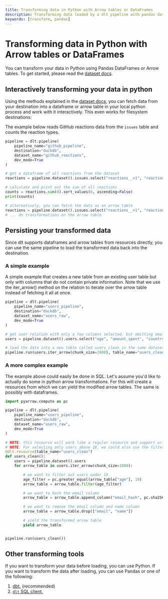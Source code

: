 ```yaml
---
title: Transforming data in Python with Arrow tables or DataFrames
description: Transforming data loaded by a dlt pipeline with pandas dataframes or arrow tables
keywords: [transform, pandas]
---
```


# Transforming data in Python with Arrow tables or DataFrames

You can transform your data in Python using Pandas DataFrames or Arrow tables. To get started, please read the [dataset docs](../../general-usage/dataset-access/dataset).


## Interactively transforming your data in python

Using the methods explained in the [dataset docs](../../general-usage/dataset-access/dataset), you can fetch data from your destination into a dataframe or arrow table in your local python process and work with it interactively. This even works for filesystem destinations:


The example below reads GitHub reactions data from the `issues` table and
counts the reaction types.

```py
pipeline = dlt.pipeline(
    pipeline_name="github_pipeline",
    destination="duckdb",
    dataset_name="github_reactions",
    dev_mode=True
)

# get a dataframe of all reactions from the dataset
reactions = pipeline.dataset().issues.select("reactions__+1", "reactions__-1", "reactions__laugh", "reactions__hooray", "reactions__rocket").df()

# calculate and print out the sum of all reactions
counts = reactions.sum(0).sort_values(0, ascending=False)
print(counts)

# alternatively, you can fetch the data as an arrow table
reactions = pipeline.dataset().issues.select("reactions__+1", "reactions__-1", "reactions__laugh", "reactions__hooray", "reactions__rocket").arrow()
# ... do transformations on the arrow table
```

## Persisting your transformed data

Since dlt supports dataframes and arrow tables from resources directly, you can use the same pipeline to load the transformed data back into the destination.


### A simple example

A simple example that creates a new table from an existing user table but only with columns that do not contain private information. Note that we use the iter_arrow() method on the relation to iterate over the arrow table instead of fetching it all at once.

```py
pipeline = dlt.pipeline(
    pipeline_name="users_pipeline",
    destination="duckdb",
    dataset_name="users_raw",
    dev_mode=True
)

# get user relation with only a few columns selected, but omitting email and name
users = pipeline.dataset().users.select("age", "amount_spent", "country")

# load the data into a new table called users_clean in the same dataset
pipeline.run(users.iter_arrow(chunk_size=1000), table_name="users_clean")
```

### A more complex example

The example above could easily be done in SQL. Let's assume you'd like to actually do some in python arrow transformations. For this will create a resources from which we can yield the modified arrow tables. The same is possibly with dataframes.

```py
import pyarrow.compute as pc

pipeline = dlt.pipeline(
    pipeline_name="users_pipeline",
    destination="duckdb",
    dataset_name="users_raw",
    dev_mode=True
)

# NOTE: this resource will work like a regular resource and support write_disposition, primary_key, etc.
# NOTE: For selecting only users above 18, we could also use the filter method on the relation with ibis expressions
@dlt.resource(table_name="users_clean")
def users_clean():
    users = pipeline.dataset().users
    for arrow_table in users.iter_arrow(chunk_size=1000):

        # we want to filter out users under 18
        age_filter = pc.greater_equal(arrow_table["age"], 18)
        arrow_table = arrow_table.filter(age_filter)

        # we want to hash the email column
        arrow_table = arrow_table.append_column("email_hash", pc.sha256(arrow_table["email"]))

        # we want to remove the email column and name column
        arrow_table = arrow_table.drop(["email", "name"])

        # yield the transformed arrow table
        yield arrow_table


pipeline.run(users_clean())
```

## Other transforming tools

If you want to transform your data before loading, you can use Python. If you want to transform the
data after loading, you can use Pandas or one of the following:

1. [dbt.](dbt/dbt.md) (recommended)
2. [`dlt` SQL client.](sql.md)

